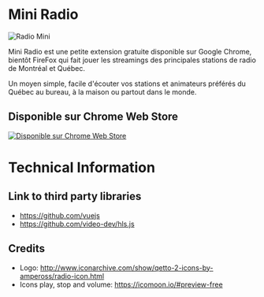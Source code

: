 # Mini Radio

![Radio Mini](https://user-images.githubusercontent.com/187134/29489199-4d6242fc-84e9-11e7-8de2-9fd656a541da.gif)

Mini Radio est une petite extension gratuite disponible sur Google Chrome, bientôt FireFox qui fait jouer les streamings des principales stations de radio de Montréal et Québec.

Un moyen simple, facile d'écouter vos stations et animateurs préférés du Québec au bureau, à la maison ou partout dans le monde.

## Disponible sur Chrome Web Store

[![Disponible sur Chrome Web Store](https://user-images.githubusercontent.com/187134/29489211-91743dec-84e9-11e7-9892-e37b7645ad74.png)](https://chrome.google.com/webstore/detail/mini-radio/klcjochgjlcecbalpokmcldlfhngcnfh?utm_source=github)

# Technical Information


## Link to third party libraries
- https://github.com/vuejs
- https://github.com/video-dev/hls.js


## Credits
- Logo: http://www.iconarchive.com/show/qetto-2-icons-by-ampeross/radio-icon.html
- Icons play, stop and volume: https://icomoon.io/#preview-free
